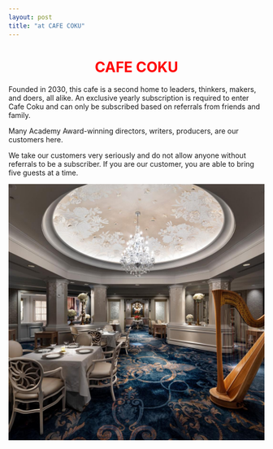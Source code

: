 ```yaml
---
layout: post
title: "at CAFE COKU"
---
```


<h1 align="center">
<span style="color:red">CAFE COKU</span> 
</h1>

Founded in 2030, this cafe is a second home to  leaders, thinkers, makers, and doers, all alike. An exclusive yearly subscription is required to enter Cafe Coku and can only be subscribed based on referrals from friends and family. 


Many Academy Award-winning directors, writers, producers, are our customers here.

We take our customers very seriously and do not allow anyone without referrals to be a subscriber. If you are our customer, you are able to bring five guests at a time.


<p align="center">
  
![images](assets/images/restaurant.jpeg)

</p>





